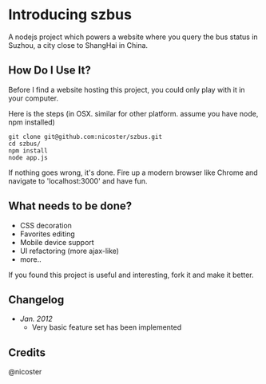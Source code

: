 # Introducing szbus
A nodejs project which powers a website where you query the bus status in Suzhou, a city close to ShangHai in China.


## How Do I Use It?
Before I find a website hosting this project, you could only play with it in your computer.

Here is the steps (in OSX. similar for other platform. assume you have node, npm installed)

    git clone git@github.com:nicoster/szbus.git
    cd szbus/
    npm install
    node app.js


If nothing goes wrong, it's done. Fire up a modern browser like Chrome and navigate to 'localhost:3000' and have fun.

## What needs to be done?
* CSS decoration
* Favorites editing
* Mobile device support
* UI refactoring (more ajax-like)
* more.. 

If you found this project is useful and interesting, fork it and make it better.

## Changelog
* _Jan. 2012_ 
  * Very basic feature set has been implemented

## Credits
@nicoster